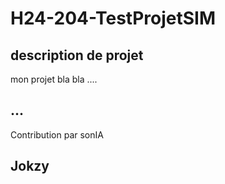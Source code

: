 # H24-204-TestProjetSIM
 
## description de projet 
mon projet bla bla .... 

## ... 
Contribution par sonIA



## Jokzy
